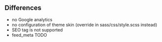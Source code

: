 ## Differences

* no Google analytics
* no configuration of theme skin (override in sass/css/style.scss instead)
* SEO tag is not supported
* feed_meta TODO
